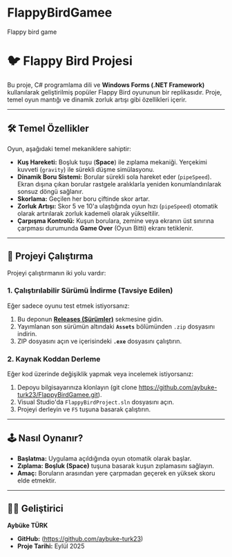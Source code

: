 # FlappyBirdGamee
Flappy bird game  
# 🐦 Flappy Bird Projesi

Bu proje, C# programlama dili ve **Windows Forms (.NET Framework)** kullanılarak geliştirilmiş popüler Flappy Bird oyununun bir replikasıdır. Proje, temel oyun mantığı ve dinamik zorluk artışı gibi özellikleri içerir.

---

## 🛠️ Temel Özellikler

Oyun, aşağıdaki temel mekaniklere sahiptir:

* **Kuş Hareketi:** Boşluk tuşu (**Space**) ile zıplama mekaniği. Yerçekimi kuvveti (`gravity`) ile sürekli düşme simülasyonu.
* **Dinamik Boru Sistemi:** Borular sürekli sola hareket eder (`pipeSpeed`). Ekran dışına çıkan borular rastgele aralıklarla yeniden konumlandırılarak sonsuz döngü sağlanır.
* **Skorlama:** Geçilen her boru çiftinde skor artar.
* **Zorluk Artışı:** Skor 5 ve 10'a ulaştığında oyun hızı (`pipeSpeed`) otomatik olarak artırılarak zorluk kademeli olarak yükseltilir.
* **Çarpışma Kontrolü:** Kuşun borulara, zemine veya ekranın üst sınırına çarpması durumunda **Game Over** (Oyun Bitti) ekranı tetiklenir.

---

## 🚀 Projeyi Çalıştırma

Projeyi çalıştırmanın iki yolu vardır:

### 1. Çalıştırılabilir Sürümü İndirme (Tavsiye Edilen)

Eğer sadece oyunu test etmek istiyorsanız:

1.  Bu deponun **[Releases (Sürümler)](https://github.com/aybuke-turk23/FlappyBirdGamee/releases/tag/v1.0)** sekmesine gidin. 
2.  Yayımlanan son sürümün altındaki **`Assets`** bölümünden `.zip` dosyasını indirin.
3.  ZIP dosyasını açın ve içerisindeki **`.exe`** dosyasını çalıştırın.

### 2. Kaynak Koddan Derleme

Eğer kod üzerinde değişiklik yapmak veya incelemek istiyorsanız:

1.  Depoyu bilgisayarınıza klonlayın (git clone https://github.com/aybuke-turk23/FlappyBirdGamee.git).
2.  Visual Studio'da `FlappyBirdProject.sln` dosyasını açın.
3.  Projeyi derleyin ve `F5` tuşuna basarak çalıştırın.

---

## 🕹️ Nasıl Oynanır?

* **Başlatma:** Uygulama açıldığında oyun otomatik olarak başlar.
* **Zıplama:** **Boşluk (Space)** tuşuna basarak kuşun zıplamasını sağlayın.
* **Amaç:** Boruların arasından yere çarpmadan geçerek en yüksek skoru elde etmektir.

---

## 🧑‍💻 Geliştirici

**Aybüke TÜRK**
* **GitHub:** (https://github.com/aybuke-turk23)
* **Proje Tarihi:** Eylül 2025
